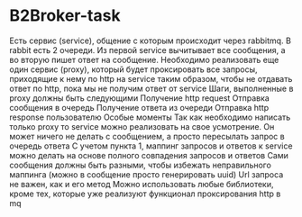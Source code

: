 # B2Broker-task

Есть сервис (service), общение с которым происходит через rabbitmq. В rabbit есть 2 очереди.
Из первой service вычитывает все сообщения, а во вторую пишет ответ на сообщение.
Необходимо реализовать еще один сервис (proxy), который будет проксировать все запросы,
приходящие к нему по http на service таким образом, чтобы не отдавать ответ по http, пока
мы не получим ответ от service
Шаги, выполненные в proxy должны быть следующими
Получение http request
Отправка сообщения в очередь
Получение ответа из очереди
Отправка http response пользователю
Особые моменты
Так как необходимо написать только proxy то service можно реализовать на свое усмотрение.
Он может ничего не делать с сообщением, а просто пересылать запрос в очередь ответа
С учетом пункта 1, маппинг запросов и ответов к service можно делать на основе полного
совпадения запросов и ответов
Сами сообщения должны быть разными, чтобы избежать неправильного маппинга (можно в
сообщение просто генерировать uuid)
Url запроса не важен, как и его метод
Можно использовать любые библиотеки, кроме тех, которые уже реализуют функционал
проксирования http в mq